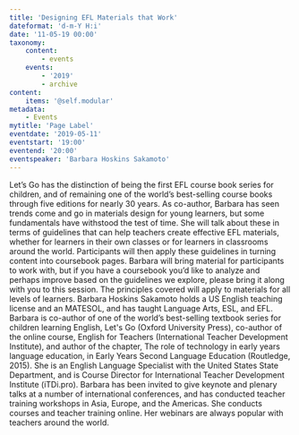 ```yaml
---
title: 'Designing EFL Materials that Work'
dateformat: 'd-m-Y H:i'
date: '11-05-19 00:00'
taxonomy:
    content:
        - events
    events:
        - '2019'
        - archive
content:
    items: '@self.modular'
metadata:
    - Events
mytitle: 'Page Label'
eventdate: '2019-05-11'
eventstart: '19:00'
eventend: '20:00'
eventspeaker: 'Barbara Hoskins Sakamoto'
---
```


Let’s Go has the distinction of being the first EFL course book series for children, and of remaining one of the world’s best-selling course books through five editions for nearly 30 years. As co-author, Barbara has seen trends come and go in materials design for young learners, but some fundamentals have withstood the test of time. She will talk about these in terms of guidelines that can help teachers create effective EFL materials, whether for learners in their own classes or for learners in classrooms around the world. Participants will then apply these guidelines in turning content into coursebook pages. Barbara will bring material for participants to work with, but if you have a coursebook you’d like to analyze and perhaps improve based on the guidelines we explore, please bring it along with you to this session. The principles covered will apply to materials for all levels of learners.
Barbara Hoskins Sakamoto holds a US English teaching license and an MATESOL, and has taught Language Arts, ESL, and EFL. Barbara is co-author of one of the world’s best-selling textbook series for children learning English, Let's Go (Oxford University Press), co-author of the online course, English for Teachers (International Teacher Development Institute), and author of the chapter, The role of technology in early years language education, in Early Years Second Language Education (Routledge, 2015). She is an English Language Specialist with the United States State Department, and is Course Director for International Teacher Development Institute (iTDi.pro). Barbara has been invited to give keynote and plenary talks at a number of international conferences, and has conducted teacher training workshops in Asia, Europe, and the Americas. She conducts courses and teacher training online. Her webinars are always popular with teachers around the world.

